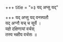 +++
title = "०३ यद् अप्सु यद्"

+++
यद् अप्सु यद् वनस्पतौ  
यद् अग्नौ यच् च सूर्ये ।  
यज्ञे दक्षिणायां वर्चस्  
तस्य भक्षीय वर्चसः ॥